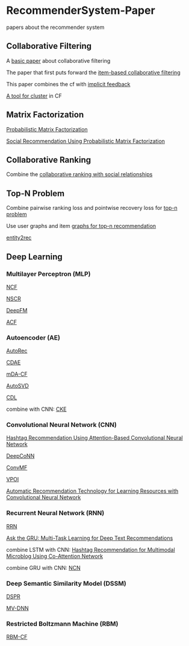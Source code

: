 # RecommenderSystem-Paper
papers about the recommender system

## Collaborative Filtering
A [basic paper](https://github.com/chenboability/RecommenderSystem-Paper/blob/master/Collaborative%20Filtering/summary/A%20Survey%20of%20Collaborative%20Filtering%20Algorithms%20for%20Social%20Recommender%20Systems.md) about collaborative filtering

The paper that first puts forward the [item-based collaborative filtering](https://github.com/chenboability/RecommenderSystem-Paper/blob/master/Collaborative%20Filtering/summary/Item-to-Item%20Collaborative%20Filtering.md)

This paper combines the cf with [implicit feedback](https://github.com/chenboability/RecommenderSystem-Paper/blob/master/Collaborative%20Filtering/summary/Collaborative%20Filtering%20for%20Implicit%20Feedback%20Datasets.md)

[A tool for cluster](https://github.com/chenboability/RecommenderSystem-Paper/blob/master/Collaborative%20Filtering/summary/Top-N%20Recommender%20System%20via%20Matrix%20Completion.md) in CF

## Matrix Factorization
[Probabilistic Matrix Factorization](https://github.com/chenboability/RecommenderSystem-Paper/blob/master/Matrix%20Factorization/summary/Probabilistic%20Matrix%20Factorization.md)

[Social Recommendation Using Probabilistic Matrix Factorization](https://github.com/chenboability/RecommenderSystem-Paper/blob/master/Matrix%20Factorization/summary/SoRec%20Social%20Recommendation%20Using%20PMF.md)



## Collaborative Ranking
Combine the [collaborative ranking with social relationships](https://github.com/chenboability/RecommenderSystem-Paper/blob/master/Collaborative%20Ranking/summary/Collaborative%20Ranking%20with%20Social%20Relationships%20for%20Top-N%20Recommendations.md)

## Top-N Problem
Combine pairwise ranking loss and pointwise recovery loss for [top-n problem](https://github.com/chenboability/RecommenderSystem-Paper/blob/master/Top%20N%20Problem/summary/Improving%20Top-N%20Recommendation%20with%20Heterogeneous%20Loss.md)

Use user graphs and item [graphs for top-n recommendation](https://github.com/chenboability/RecommenderSystem-Paper/blob/master/Top%20N%20Problem/summary/Top-N%20rcommendation%20on%20graphs.md) 

[entity2rec](https://github.com/chenboability/RecommenderSystem-Paper/blob/master/Top%20N%20Problem/summary/entity2rec%20Learning%20User-Item%20Relatedness%20from%20Knowledge%20Graphs%20for%20Top-N%20Item%20Recommendation.md)

## Deep Learning

### Multilayer Perceptron (MLP)

[NCF](https://github.com/chenboability/RecommenderSystem-Paper/blob/master/Deep%20Learning/summary/Neural%20collaborative%20filtering.md)

[NSCR](https://github.com/chenboability/RecommenderSystem-Paper/blob/master/Deep%20Learning/summary/Item%20Silk%20Road%20Recommending%20Items%20from%20Information%20Domains%20to%20Social%20Users.md)

[DeepFM](https://github.com/chenboability/RecommenderSystem-Paper/blob/master/Deep%20Learning/summary/DeepFM%20A%20Factorization-Machine%20based%20Neural%20Network%20for%20CTR%20Prediction.md)

[ACF](https://github.com/chenboability/RecommenderSystem-Paper/blob/master/Deep%20Learning/summary/Attentive%20Collaborative%20Filtering%20Multimedia%20Recommendation%20with%20Item-%20and%20Component-Level%20Attention.md)
### Autoencoder (AE)

[AutoRec](https://github.com/chenboability/RecommenderSystem-Paper/blob/master/Deep%20Learning/summary/AutoRec%20Autoencoders%20Meet%20Collaborative%20Filtering.md)

[CDAE](https://github.com/chenboability/RecommenderSystem-Paper/blob/master/Deep%20Learning/summary/Collaborative%20Denoising%20Auto-Encoders%20for%20Top-N%20Recommender%20Systems.md)

[mDA-CF](https://github.com/chenboability/RecommenderSystem-Paper/blob/master/Deep%20Learning/summary/Deep%20Collaborative%20Filtering%20via%20Marginalized%20Denoising%20Auto-encoder.md)

[AutoSVD](https://github.com/chenboability/RecommenderSystem-Paper/blob/master/Deep%20Learning/summary/AutoSVD%2B%2B%20An%20Efficient%20Hybrid%20Collaborative%20Filtering%20Model%20via%20Contractive%20Auto-encoders.md)

[CDL](https://github.com/chenboability/RecommenderSystem-Paper/blob/master/Deep%20Learning/summary/Collaborative%20Deep%20Learning%20for%20Recommender%20Systems.md)

combine with CNN: [CKE](https://github.com/chenboability/RecommenderSystem-Paper/blob/master/Deep%20Learning/summary/Collaborative%20Knowledge%20Base%20Embedding%20for%20Recommender%20Systems.md)

### Convolutional Neural Network (CNN)

[Hashtag Recommendation Using Attention-Based Convolutional Neural Network](https://github.com/chenboability/RecommenderSystem-Paper/blob/master/Deep%20Learning/summary/Hashtag%20Recommendation%20Using%20Attention-Based%20Convolutional%20Neural%20Network.md)

[DeepCoNN](https://github.com/chenboability/RecommenderSystem-Paper/blob/master/Deep%20Learning/summary/Joint%20Deep%20Modeling%20of%20Users%20and%20Items%20Using%20Reviews%20for%20Recommendation.md)

[ConvMF](https://github.com/chenboability/RecommenderSystem-Paper/blob/master/Deep%20Learning/summary/Convolutional%20Matrix%20Factorization%20for%20Document%20Context-Aware%20Recommendation.md)

[VPOI](https://github.com/chenboability/RecommenderSystem-Paper/blob/master/Deep%20Learning/summary/What%20Your%20Images%20Reveal%20Exploiting%20Visual%20Contents%20for%20Point-of-Interest%20Recommendation.md)

[Automatic Recommendation Technology for Learning Resources with Convolutional Neural Network](https://github.com/chenboability/RecommenderSystem-Paper/blob/master/Deep%20Learning/summary/Automatic%20Recommendation%20Technology%20for%20Learning%20Resources%20with%20Convolutional%20Neural%20Network.md)

### Recurrent Neural Network (RNN)

[RRN](https://github.com/chenboability/RecommenderSystem-Paper/blob/master/Deep%20Learning/summary/Recurrent%20Recommender%20Networks.md)

[Ask the GRU: Multi-Task Learning for Deep Text Recommendations](https://github.com/chenboability/RecommenderSystem-Paper/blob/master/Deep%20Learning/summary/Ask%20the%20GRU%20Multi-Task%20Learning%20for%20Deep%20Text%20Recommendations.md)

combine LSTM with CNN: [Hashtag Recommendation for Multimodal Microblog Using Co-Attention Network](https://github.com/chenboability/RecommenderSystem-Paper/blob/master/Deep%20Learning/summary/Hashtag%20Recommendation%20for%20Multimodal%20Microblog%20Using%20Co-Attention%20Network.md)

combine GRU with CNN: [NCN](https://github.com/chenboability/RecommenderSystem-Paper/blob/master/Deep%20Learning/summary/Neural%20Citation%20Network%20for%20Context-Aware%20Citation%20Recommendation.md)

### Deep Semantic Similarity Model (DSSM)

[DSPR](https://github.com/chenboability/RecommenderSystem-Paper/blob/master/Deep%20Learning/summary/Tag-Aware%20Personalized%20Recommendation%20Using%20a%20Deep-Semantic%20Similarity%20Model%20with%20Negative%20Sampling.md)

[MV-DNN](https://github.com/chenboability/RecommenderSystem-Paper/blob/master/Deep%20Learning/summary/A%20multi-view%20deep%20learning%20approach%20for%20cross%20domain%20user%20modeling%20in%20recommendation%20systems.md)

### Restricted Boltzmann Machine (RBM)

[RBM-CF]()








